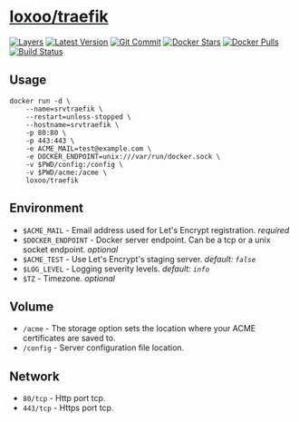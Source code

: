 [hub]: https://hub.docker.com/r/loxoo/traefik
[mbdg]: https://microbadger.com/images/loxoo/traefik
[git]: https://github.com/triptixx/traefik
[actions]: https://github.com/triptixx/traefik/actions

# [loxoo/traefik][hub]
[![Layers](https://images.microbadger.com/badges/image/loxoo/traefik.svg)][mbdg]
[![Latest Version](https://images.microbadger.com/badges/version/loxoo/traefik.svg)][hub]
[![Git Commit](https://images.microbadger.com/badges/commit/loxoo/traefik.svg)][git]
[![Docker Stars](https://img.shields.io/docker/stars/loxoo/traefik.svg)][hub]
[![Docker Pulls](https://img.shields.io/docker/pulls/loxoo/traefik.svg)][hub]
[![Build Status](https://github.com/triptixx/traefik/workflows/docker%20build/badge.svg)][actions]

## Usage

```shell
docker run -d \
    --name=srvtraefik \
    --restart=unless-stopped \
    --hostname=srvtraefik \
    -p 80:80 \
    -p 443:443 \
    -e ACME_MAIL=test@example.com \
    -e DOCKER_ENDPOINT=unix:///var/run/docker.sock \
    -v $PWD/config:/config \
    -v $PWD/acme:/acme \
    loxoo/traefik
```

## Environment

- `$ACME_MAIL`          - Email address used for Let's Encrypt registration. _required_
- `$DOCKER_ENDPOINT`    - Docker server endpoint. Can be a tcp or a unix socket endpoint. _optional_
- `$ACME_TEST`          - Use Let's Encrypt's staging server. _default: `false`_
- `$LOG_LEVEL`          - Logging severity levels. _default: `info`_
- `$TZ`                 - Timezone. _optional_

## Volume

- `/acme`               - The storage option sets the location where your ACME certificates are saved to.
- `/config`             - Server configuration file location.

## Network

- `80/tcp`              - Http port tcp.
- `443/tcp`             - Https port tcp.
